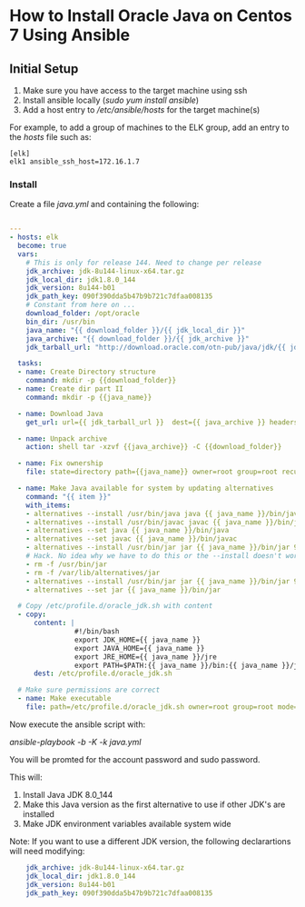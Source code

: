 # How to Install Oracle Java on Centos 7 Using Ansible

## Initial Setup

1. Make sure you have access to the target machine using ssh
1. Install ansible locally (*sudo yum install ansible*)
1. Add a host entry to */etc/ansible/hosts* for the target machine(s)

For example, to add a group of machines to the ELK group, add an entry to the *hosts* file such as:
```
[elk]
elk1 ansible_ssh_host=172.16.1.7
```

### Install

Create a file *java.yml* and containing the following:
```yaml

---
- hosts: elk
  become: true
  vars:
    # This is only for release 144. Need to change per release
    jdk_archive: jdk-8u144-linux-x64.tar.gz
    jdk_local_dir: jdk1.8.0_144
    jdk_version: 8u144-b01
    jdk_path_key: 090f390dda5b47b9b721c7dfaa008135
    # Constant from here on ...
    download_folder: /opt/oracle
    bin_dir: /usr/bin
    java_name: "{{ download_folder }}/{{ jdk_local_dir }}"
    java_archive: "{{ download_folder }}/{{ jdk_archive }}"
    jdk_tarball_url: "http://download.oracle.com/otn-pub/java/jdk/{{ jdk_version }}/{{ jdk_path_key }}/{{ jdk_archive }}"

  tasks:
  - name: Create Directory structure
    command: mkdir -p {{download_folder}}
  - name: Create dir part II
    command: mkdir -p {{java_name}}

  - name: Download Java
    get_url: url={{ jdk_tarball_url }}  dest={{ java_archive }} headers="Cookie:' gpw_e24=http%3A%2F%2Fwww.oracle.com%2F; oraclelicense=accept-securebackup-cookie'" validate_certs=no owner=root group=root mode=744

  - name: Unpack archive
    action: shell tar -xzvf {{java_archive}} -C {{download_folder}}

  - name: Fix ownership
    file: state=directory path={{java_name}} owner=root group=root recurse=yes

  - name: Make Java available for system by updating alternatives
    command: "{{ item }}"
    with_items:
    - alternatives --install /usr/bin/java java {{ java_name }}/bin/java 9999
    - alternatives --install /usr/bin/javac javac {{ java_name }}/bin/javac 9999
    - alternatives --set java {{ java_name }}/bin/java
    - alternatives --set javac {{ java_name }}/bin/javac
    - alternatives --install /usr/bin/jar jar {{ java_name }}/bin/jar 9999
    # Hack. No idea why we have to do this or the --install doesn't work
    - rm -f /usr/bin/jar
    - rm -f /var/lib/alternatives/jar
    - alternatives --install /usr/bin/jar jar {{ java_name }}/bin/jar 9999
    - alternatives --set jar {{ java_name }}/bin/jar

  # Copy /etc/profile.d/oracle_jdk.sh with content
  - copy:
      content: |
                #!/bin/bash
                export JDK_HOME={{ java_name }}
                export JAVA_HOME={{ java_name }}
                export JRE_HOME={{ java_name }}/jre
                export PATH=$PATH:{{ java_name }}/bin:{{ java_name }}/jre/bin
      dest: /etc/profile.d/oracle_jdk.sh

  # Make sure permissions are correct
  - name: Make executable
    file: path=/etc/profile.d/oracle_jdk.sh owner=root group=root mode=0644 state=file recurse=no

```

Now execute the ansible script with:

*ansible-playbook -b -K -k java.yml*

You will be promted for the account password and sudo password. 

This will:

1. Install Java JDK 8.0_144 
1. Make this Java version as the first alternative to use if other JDK's are installed
1. Make JDK environment variables available system wide

Note: If you want to use a different JDK version, the following declarartions will need modifying:

```yaml
    jdk_archive: jdk-8u144-linux-x64.tar.gz
    jdk_local_dir: jdk1.8.0_144
    jdk_version: 8u144-b01
    jdk_path_key: 090f390dda5b47b9b721c7dfaa008135
```

